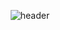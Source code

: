 <p align="center">
  <img src="https://capsule-render.vercel.app/api?type=waving&text=engelhyunji&color=random&height=250" alt="header" />
</p>
